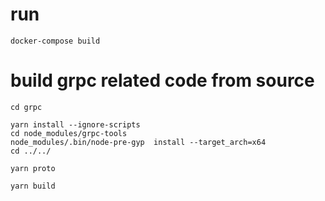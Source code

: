 # run
```
docker-compose build
```


# build grpc related code from source
```
cd grpc
```
```
yarn install --ignore-scripts
cd node_modules/grpc-tools
node_modules/.bin/node-pre-gyp  install --target_arch=x64
cd ../../
```

```
yarn proto
```

```
yarn build
```



